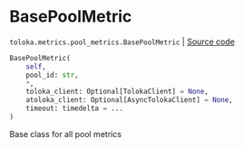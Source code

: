 # BasePoolMetric
`toloka.metrics.pool_metrics.BasePoolMetric` | [Source code](https://github.com/Toloka/toloka-kit/blob/v1.2.2/src/metrics/pool_metrics.py#L44)

```python
BasePoolMetric(
    self,
    pool_id: str,
    *,
    toloka_client: Optional[TolokaClient] = None,
    atoloka_client: Optional[AsyncTolokaClient] = None,
    timeout: timedelta = ...
)
```

Base class for all pool metrics

